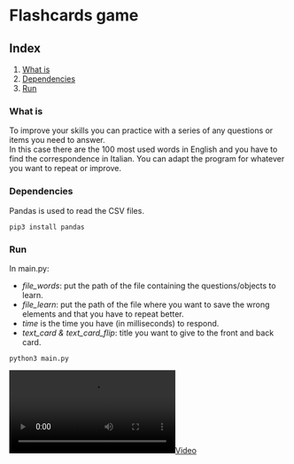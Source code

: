 # Flashcards game

## Index
1. [What is](#What-is)
2. [Dependencies](#Dependencies)
3. [Run](#Run)


### What is
To improve your skills you can practice with a series of any questions or items you need to answer.  
In this case there are the 100 most used words in English and you have to find the correspondence in Italian. You can adapt the program for whatever you want to repeat or improve.

### Dependencies
Pandas is used to read the CSV files.
```
pip3 install pandas
```
### Run
In main.py:  
- *file_words*: put the path of the file containing the questions/objects to learn.  
- *file_learn*: put the path of the file where you want to save the wrong elements and that you have to repeat better.
- *time* is the time you have (in milliseconds) to respond.
- *text_card & text_card_flip*: title you want to give to the front and back card.
```
python3 main.py
```
[![Video](https://user-images.githubusercontent.com/22590804/162174489-9b56825f-a123-426d-afdb-b78231509064.mov)](https://user-images.githubusercontent.com/22590804/162174489-9b56825f-a123-426d-afdb-b78231509064.mov)

